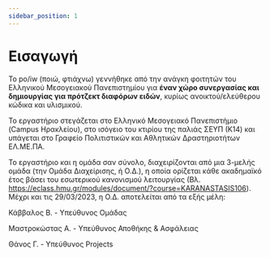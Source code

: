 ```yaml
---
sidebar_position: 1
---
```


# Εισαγωγή

 Το po/iw (ποιώ, φτιάχνω) γεννήθηκε από την ανάγκη  φοιτητών του Ελληνικού Μεσογειακού Πανεπιστημίου για **έναν χώρο συνεργασίας και δημιουργίας για πρότζεκτ διαφόρων ειδών**, κυρίως ανοικτού/ελεύθερου κώδικα και υλισμικού.

Το εργαστήριο στεγάζεται στο Ελληνικό Μεσογειακό Πανεπιστήμιο (Campus Ηρακλείου), στο ισόγειο του κτιρίου της παλιάς ΣΕΥΠ (Κ14) και υπάγεται στο Γραφείο Πολιτιστικών και Αθλητικών Δραστηριοτήτων ΕΛ.ΜΕ.ΠΑ.

Το εργαστήριο και η ομάδα σαν σύνολο, διαχειρίζονται από μια 3-μελής ομάδα (την Ομάδα Διαχείρισης, ή Ο.Δ.), η οποία ορίζεται κάθε ακαδημαϊκό έτος βάσει του εσωτερικού κανονισμού λειτουργίας (Βλ. https://eclass.hmu.gr/modules/document/?course=KARANASTASIS106). Μέχρι και τις 29/03/2023, η Ο.Δ. αποτελείται από τα εξής μέλη:

Κάββαλος Β. - Υπεύθυνος Ομάδας

Μαστροκώστας Α. - Υπεύθυνος Αποθήκης & Ασφάλειας

Θάνος Γ. - Υπεύθυνος Projects
